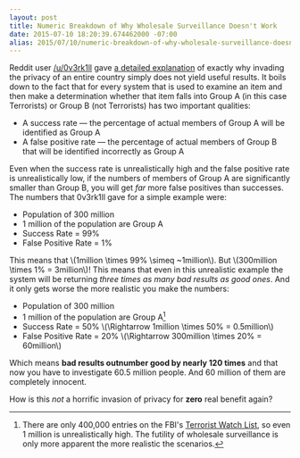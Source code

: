 ```yaml
---
layout: post
title: Numeric Breakdown of Why Wholesale Surveillance Doesn't Work
date: 2015-07-10 18:20:39.674462000 -07:00
alias: 2015/07/10/numeric-breakdown-of-why-wholesale-surveillance-doesnt-work.html
---
```


Reddit user [/u/0v3rk1ll](https://www.reddit.com/user/0v3rk1ll) gave [a detailed explanation](https://www.reddit.com/r/india/comments/3csl2y/wikileaks_releases_over_a_million_emails_from/csyjuw6) of exactly why invading the privacy of an entire country simply does not yield useful results. It boils down to the fact that for every system that is used to examine an item and then make a determination whether that item falls into Group A (in this case Terrorists) or Group B (not Terrorists) has two important qualities:

* A success rate &mdash; the percentage of actual members of Group A will be identified as Group A
* A false positive rate &mdash; the percentage of actual members of Group B that will be identified incorrectly as Group A

Even when the success rate is unrealistically high and the false positive rate is unrealistically low, if the numbers of members of Group A are significantly smaller than Group B, you will get *far* more false positives than successes. The numbers that 0v3rk1ll gave for a simple example were:

* Population of 300 million
* 1 million of the population are Group A
* Success Rate = 99%
* False Positive Rate = 1%

This means that \\(1million \times 99\% \simeq ~1million\\). But \\(300million \times 1\% = 3million\\)! This means that even in this unrealistic example the system will be returning *three times as many bad results as good ones*. And it only gets worse the more realistic you make the numbers:

* Population of 300 million
* 1 million of the population are Group A[^number-of-terrorists]
* Success Rate = 50% \\(\Rightarrow 1million \times 50\% = 0.5million\\)
* False Positive Rate = 20% \\(\Rightarrow 300million \times 20\% = 60million\\)

Which means **bad results outnumber good by nearly 120 times** and that now you have to investigate 60.5 million people. And 60 million of them are completely innocent.

How is this *not* a horrific invasion of privacy for **zero** real benefit again?

[^number-of-terrorists]: There are only 400,000 entries on the FBI's [Terrorist Watch List](https://en.wikipedia.org/wiki/Terrorist_Screening_Database), so even 1 million is unrealistically high. The futility of wholesale surveillance is only more apparent the more realistic the scenarios.
